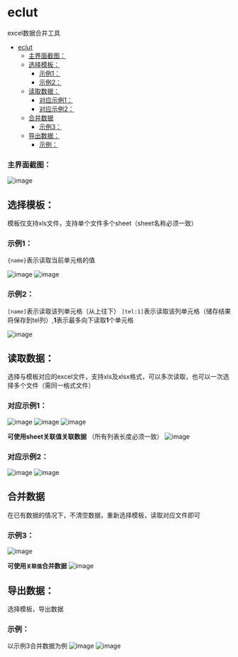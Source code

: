 # eclut

excel数据合并工具

* [eclut](#eclut)
    * [主界面截图：](#主界面截图)
  * [选择模板：](#选择模板)
    * [示例1：](#示例1)
    * [示例2：](#示例2)
  * [读取数据：](#读取数据)
    * [对应示例1：](#对应示例1)
    * [对应示例2：](#对应示例2)
  * [合并数据](#合并数据)
    * [示例3：](#示例3)
  * [导出数据：](#导出数据)
    * [示例：](#示例)


### 主界面截图：
![image](https://user-images.githubusercontent.com/31004882/157615014-f2e39e60-1ae8-45fe-aac2-180909014a79.png)

## 选择模板：
模板仅支持xls文件，支持单个文件多个sheet（sheet名称必须一致）

### 示例1：
`{name}`表示读取当前单元格的值

![image](https://user-images.githubusercontent.com/31004882/157615717-efaf9f6e-2e45-462b-b15e-66f10d1f6645.png)
![image](https://user-images.githubusercontent.com/31004882/157615940-57742e49-d09e-4440-bcf9-69c2a200135b.png)

### 示例2：
`[name]`表示读取该列单元格（从上往下）
`[tel:1]`表示读取该列单元格（储存结果将保存到tel列）,**1**表示最多向下读取**1**个单元格

![image](https://user-images.githubusercontent.com/31004882/157615637-be27a26b-b32c-428a-ba5b-68665d553ffe.png)


## 读取数据：
选择与模板对应的excel文件，支持xls及xlsx格式，可以多次读取，也可以一次选择多个文件（需同一格式文件）

### 对应示例1：
![image](https://user-images.githubusercontent.com/31004882/157617243-7255eff9-e0a2-43b6-9f9a-9af4945640a7.png)
![image](https://user-images.githubusercontent.com/31004882/157617269-37c728fc-3ece-4ed8-a154-3cf8d7764d21.png)
![image](https://user-images.githubusercontent.com/31004882/157617119-aaa78c90-a23c-462f-8214-40546cd83c16.png)

**可使用sheet关联值关联数据** （所有列表长度必须一致）
![image](https://user-images.githubusercontent.com/31004882/157617574-66cbf3d0-ea0a-4e36-8f08-9659d23f6f89.png)

### 对应示例2：

![image](https://user-images.githubusercontent.com/31004882/157617189-a384f5c2-4106-4d7a-80c4-da9a320461a9.png)
![image](https://user-images.githubusercontent.com/31004882/157618134-4f1c5077-becc-4046-aa24-330a5d642e08.png)

## 合并数据
在已有数据的情况下，不清空数据，重新选择模板，读取对应文件即可

### 示例3：
![image](https://user-images.githubusercontent.com/31004882/157618408-343bc21d-91bb-468d-88a5-b9b49f7faed8.png)

**可使用`关联值`合并数据**
![image](https://user-images.githubusercontent.com/31004882/157618730-f2fe88ca-b3b5-4663-a317-20b187c5f964.png)

## 导出数据：
选择模板，导出数据

### 示例：
以示例3合并数据为例
![image](https://user-images.githubusercontent.com/31004882/157619579-addced4c-55e4-4aa5-b688-fba906828736.png)
![image](https://user-images.githubusercontent.com/31004882/157619677-5e63c275-b8a7-4aac-8dad-ace75d6fb65d.png)

